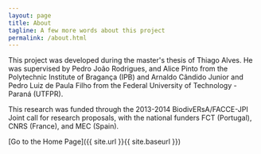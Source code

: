 ```yaml
---
layout: page
title: About
tagline: A few more words about this project
permalink: /about.html
---
```



This project was developed during the master's thesis of Thiago Alves. He was supervised by Pedro João Rodrigues, and Alice Pinto from the Polytechnic Institute of Bragança (IPB) and Arnaldo Cândido Junior and Pedro Luiz de Paula Filho from the  Federal University of Technology - Paraná (UTFPR).



This research was funded through the 2013-2014 BiodivERsA/FACCE-JPI Joint call for research proposals, with the national funders FCT (Portugal), CNRS (France), and MEC (Spain).


[Go to the Home Page]({{ site.url }}{{ site.baseurl }})
